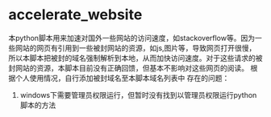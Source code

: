# accelerate_website
本python脚本用来加速对国外一些网站的访问速度，如stackoverflow等。因为一些网站的网页有引用到一些被封网站的资源，如js,图片等，导致网页打开很慢，所以本脚本把被封的域名强制解析到本地，从而加快访问速度。对于这些请求的被封网站的资源，本脚本目前没有正确回馈，但基本不影响对这些网页的阅读。
根据个人使用情况，自行添加被封域名至本脚本域名列表中
存在的问题：
1) windows下需要管理员权限运行，但暂时没有找到以管理员权限运行python脚本的方法
